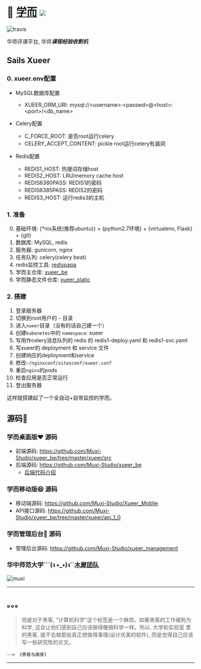 # 🏫 [学而](https://xueer.muxixyz.com) ![](http://www.animatedimages.org/data/media/271/animated-ship-image-0059.gif)<br/>

![travis](https://api.travis-ci.org/Muxi-Studio/xueer_be.svg)

华师评课平台, 华师***课程经验收割机***<br/>

## Sails Xueer

### 0. xueer.env配置

* MySQL数据库配置

  * XUEER\_ORM\_URI: mysql://\<username\>:\<passwd\>@\<host\>:\<port\>/\<db_name\>

* Celery配置

  * C\_FORCE\_ROOT: 是否root运行celery
  * CELERY\_ACCEPT\_CONTENT: pickle root运行celery有漏洞

* Redis配置

  * REDIS1_HOST: 热搜词存储host
  * REDIS2_HOST: LRU/memory cache host
  * REDIS6380PASS: REDIS1的密码
  * REDIS6385PASS: REDIS2的密码
  * REDIS3_HOST: 运行redis3的主机


### 1. 准备

0. 基础环境: {*nix系统(推荐ubuntu)} + {python2.7环境} + {virtualenv, Flask} + {git}
1. 数据库: MySQL, redis
2. 服务器: gunicorn, nginx
3. 任务队列: celery(celery beat)
4. redis监控工具: [redispapa](https://github.com/no13bus/redispapa)
5. 学而主仓库: [xueer_be](https://github.com/Muxi-Studio/xueer_be)
6. 学而静态文件仓库: [xueer_static](https://github.com/Muxi-Studio/xueer_static)

### 2. 搭建
1. 登录服务器
2. 切换到root用户的 `~` 目录
3. 进入`xueer`目录（没有的话自己建一个）
4. 创建`kubenetes`中的 `namespace`: xueer
5. 写用作celery消息队列的 redis 的 redis1-deploy.yaml 和 redis1-svc.yaml
6. 写xueer的 deployment 和 service 文件
7. 创建响应的deployment和service
8. 修改`~/nginxconf/sitesconf/xueer.conf`
9. 重启`nginx`的pods
10. 检查应用是否正常运行
11. 登出服务器

这样就搭建起了一个全自动+自带监控的学而。

## 源码🐎

### 学而桌面版❤️ 源码
+ 前端源码: https://github.com/Muxi-Studio/xueer_be/tree/master/xueer/src
+ 后端源码: https://github.com/Muxi-Studio/xueer_be
    + [后端代码介绍](https://github.com/Muxi-Studio/xueer_be/blob/master/be-readme.md)

### 学而移动版😄 源码
+ 移动端源码: https://github.com/Muxi-Studio/Xueer_Moblie
+ API接口源码: https://github.com/Muxi-Studio/xueer_be/tree/master/xueer/api_1_0

### 学而管理后台📝 源码
+ 管理后台源码: https://github.com/Muxi-Studio/xueer_management

### 华中师范大学```(ง •_•)ง``[木犀团队](http://muxistudio.com)
![muxi](https://avatars2.githubusercontent.com/u/10476331?v=3&s=200) <br/>
<hr/>

## 。。。

> 但是对于黑客, "计算机科学"这个标签是一个麻烦。如果黑客的工作被称为科学, 这会让他们感到自己应该做得像搞科学一样。所以, 大学和实验室
> 里的黑客, 就不去做那些真正想做得事情(设计优美的软件), 而是觉得自己应该写一些研究性的论文。

    --> 《黑客与画家》
<hr/>
